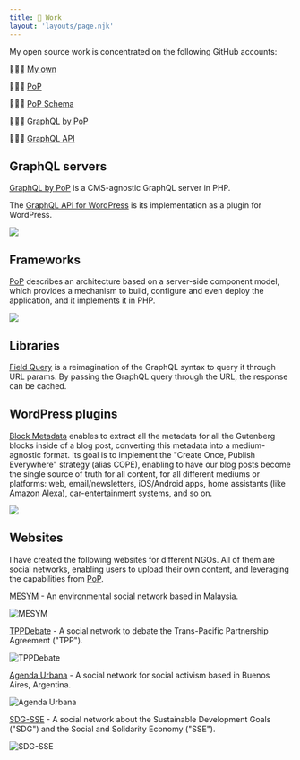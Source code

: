 ```yaml
---
title: 💼 Work
layout: 'layouts/page.njk'
---
```


My open source work is concentrated on the following GitHub accounts:

🙋🏻‍♂️ [My own](https://github.com/leoloso)

🙋🏻‍♂️ [PoP](https://github.com/getpop)

🙋🏻‍♂️ [PoP Schema](https://github.com/PoPSchema)

🙋🏻‍♂️ [GraphQL by PoP](https://github.com/GraphQLByPoP)

🙋🏻‍♂️ [GraphQL API](https://github.com/GraphQLAPI)

## GraphQL servers

[GraphQL by PoP](https://graphql-by-pop.com) is a CMS-agnostic GraphQL server in PHP. 

The [GraphQL API for WordPress](https://github.com/GraphQLAPI/graphql-api) is its implementation as a plugin for WordPress.

<a href="https://graphql-by-pop.com" title="GraphQL by PoP logo"><img src="/images/graphql-by-pop-logo.jpg" style="max-width: 250px;"></a>

## Frameworks

[PoP](https://github.com/leoloso/PoP) describes an architecture based on a server-side component model, which provides a mechanism to build, configure and even deploy the application, and it implements it in PHP.

<a href="https://github.com/leoloso/PoP" title="PoP logo"><img src="/images/pop-logo-horizontal-whitebg.png"></a>

## Libraries

<!-- [GraphQL API](https://github.com/getpop/api-graphql) is an implementation of GraphQL, using components. It is based on PoP's component-based architecture, making the application become a GraphQL server. -->

[Field Query](https://github.com/getpop/field-query) is a reimagination of the GraphQL syntax to query it through URL params. By passing the GraphQL query through the URL, the response can be cached.

<!-- ![GraphQL logo](/images/graphql-logo.png) -->

## WordPress plugins

[Block Metadata](https://wordpress.org/plugins/block-metadata/) enables to extract all the metadata for all the Gutenberg blocks inside of a blog post, converting this metadata into a medium-agnostic format. Its goal is to implement the "Create Once, Publish Everywhere" strategy (alias COPE), enabling to have our blog posts become the single source of truth for all content, for all different mediums or platforms: web, email/newsletters, iOS/Android apps, home assistants (like Amazon Alexa), car-entertainment systems, and so on.

<a href="https://wordpress.org/plugins/block-metadata/" title="Block Metadata"><img src="/images/block-metadata-banner.jpg"></a>

## Websites

I have created the following websites for different NGOs. All of them are social networks, enabling users to upload their own content, and leveraging the capabilities from [PoP](https://github.com/leoloso/PoP).

[MESYM](https://www.mesym.com) - An environmental social network based in Malaysia.

![MESYM](/images/mesym-1200.jpg "MESYM")

[TPPDebate](https://my.tppdebate.org) - A social network to debate the Trans-Pacific Partnership Agreement ("TPP").

![TPPDebate](/images/tppdebate-1200.jpg "TPPDebate")

[Agenda Urbana](https://agendaurbana.org) - A social network for social activism based in Buenos Aires, Argentina.

![Agenda Urbana](/images/agendaurbana-1200.jpg "Agenda Urbana")

[SDG-SSE](https://sdg-sse.org) - A social network about the Sustainable Development Goals ("SDG") and the Social and Solidarity Economy ("SSE").

![SDG-SSE](/images/sdg-sse-1200.jpg "SDG-SSE")

<!-- ## Ventures

I am on my way to become an entrepreneur, through the following ventures (which I'm still working on):

[Verticals](https://verticals.io) - a Platform as a Service (PaaS) solution to provide decentralized vertical portals, composed by niche websites (which are autonomous, living under their own URL), to anyone. It's a B2B, providing the infrastructure, software and tools for entrepreneurs to launch their own businesses, to own and monetize their own vertical portals. -->

<!-- ![Verticals](/images/verticals-1200.jpg "Verticals") -->

<!-- [SukiPoP](https://sukipop.com) - An implementation of a social network from Verticals. This website demonstrates how a community can own its own social network. -->

<!-- ![SukiPoP](/images/sukipop-1200.jpg "SukiPoP") -->

